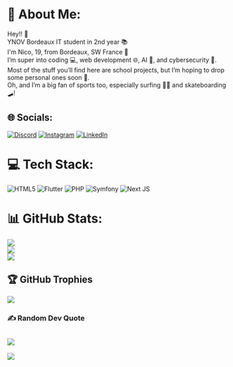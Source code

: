 # 💫 About Me:
Hey!! 👋<br>YNOV Bordeaux IT student in 2nd year 📚<br>I'm Nico, 19, from Bordeaux, SW France 🍷<br>I’m super into coding 💻, web development 🌐, AI 🤖, and cybersecurity 🔐.<br>Most of the stuff you’ll find here are school projects, but I’m hoping to drop some personal ones soon 🚀.<br>Oh, and I’m a big fan of sports too, especially surfing 🏄‍♂️ and skateboarding 🛹!


## 🌐 Socials:
[![Discord](https://img.shields.io/badge/Discord-%237289DA.svg?logo=discord&logoColor=white)](https://discord.gg/chiken.joe) [![Instagram](https://img.shields.io/badge/Instagram-%23E4405F.svg?logo=Instagram&logoColor=white)](https://instagram.com/_nico.prigent_) [![LinkedIn](https://img.shields.io/badge/LinkedIn-%230077B5.svg?logo=linkedin&logoColor=white)](https://linkedin.com/in/nicolas-prigent-b65bba32b) 
# 💻 Tech Stack:
![HTML5](https://img.shields.io/badge/html5-%23E34F26.svg?style=flat&logo=html5&logoColor=white) ![Flutter](https://img.shields.io/badge/Flutter-%2302569B.svg?style=flat&logo=Flutter&logoColor=white) ![PHP](https://img.shields.io/badge/php-%23777BB4.svg?style=flat&logo=php&logoColor=white) ![Symfony](https://img.shields.io/badge/symfony-%23000000.svg?style=flat&logo=symfony&logoColor=white) ![Next JS](https://img.shields.io/badge/Next-black?style=flat&logo=next.js&logoColor=white) 
# 📊 GitHub Stats:
![](https://github-readme-stats.vercel.app/api?username=nicoocaa&theme=dark&hide_border=false&include_all_commits=false&count_private=false)<br/>
![](https://github-readme-streak-stats.herokuapp.com/?user=nicoocaa&theme=dark&hide_border=false)<br/>
![](https://github-readme-stats.vercel.app/api/top-langs/?username=nicoocaa&theme=dark&hide_border=false&include_all_commits=false&count_private=false&layout=compact)

## 🏆 GitHub Trophies
![](https://github-profile-trophy.vercel.app/?username=nicoocaa&theme=radical&no-frame=false&no-bg=true&margin-w=4)

### ✍️ Random Dev Quote
![](https://quotes-github-readme.vercel.app/api?type=vetical&theme=radical) 
---
[![](https://visitcount.itsvg.in/api?id=nicoocaa&icon=7&color=1)](https://visitcount.itsvg.in)

<!-- Proudly created with GPRM ( https://gprm.itsvg.in ) -->
